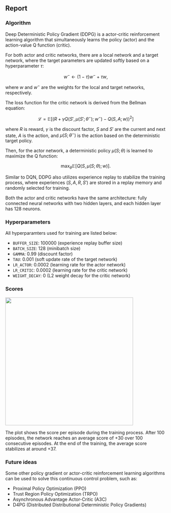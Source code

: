 ## Report

### Algorithm

Deep Deterministic Policy Gradient (DDPG) is a actor-critic reinforcement learning algorithm that simultaneously learns the policy (actor) and the action-value Q function (critic).

For both actor and critic networks, there are a local network and a target network, where the target parameters are updated softly based on a hyperparameter $\tau$:

$$w^-\leftarrow (1-\tau)w^- + \tau w,$$

where $w$ and $w^-$ are the weights for the local and target networks, respectively.

The loss function for the critic network is derived from the Bellman equation:

$$\mathcal{L} = \mathbb{E}\left[\left(R+\gamma Q(S',\mu(S';\theta^-);w^-) - Q(S,A;w)\right)^2\right] $$

where $R$ is reward, $\gamma$ is the discount factor, $S$ and $S'$ are the current and next state, $A$ is the action, and $\mu(S;\theta^-)$ is the action based on the deterministic target policy.

Then, for the actor network, a deterministic policy $\mu(S;\theta)$ is learned to maximize the Q function:

$$\max_{\theta}\mathbb{E}[Q(S,\mu(S;\theta);w)].$$

Similar to DQN, DDPG also utilizes experience replay to stabilize the training process, where experiences $(S,A,R,S')$ are stored in a replay memory and randomly selected for training.

Both the actor and critic networks have the same architecture: fully connected neural networks with two hidden layers, and each hidden layer has 128 neurons.

### Hyperparameters

All hyperparamters used for training are listed below:

- `BUFFER_SIZE`: 100000 (experience replay buffer size)
- `BATCH_SIZE`: 128 (minibatch size)
- `GAMMA`: 0.99 (discount factor)
- `TAU`: 0.001 (soft update rate of the target network)
- `LR_ACTOR`: 0.0002 (learning rate for the actor network)
- `LR_CRITIC`: 0.0002 (learning rate for the critic network)
- `WEIGHT_DECAY`: 0 (L2 weight decay for the critic network)

### Scores


<img src="https://raw.githubusercontent.com/stevenliuyi/continous-control/main/scores.png" width="400" />

The plot shows the score per episode during the training process. After 100 episodes, the network reaches an average score of +30 over 100 consecutive episodes. At the end of the training, the average score stabilizes at around +37.

### Future ideas
Some other policy gradient or actor-critic reinforcement learning algorithms can be used to solve this continuous control problem, such as:

- Proximal Policy Optimization (PPO)
- Trust Region Policy Optimization (TRPO)
- Asynchronous Advantage Actor-Critic (A3C)
- D4PG (Distributed Distributional Deterministic Policy Gradients)